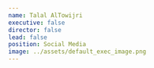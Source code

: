 ```yaml
---
name: Talal AlTowijri
executive: false
director: false
lead: false
position: Social Media
image: ../assets/default_exec_image.png
---
```

